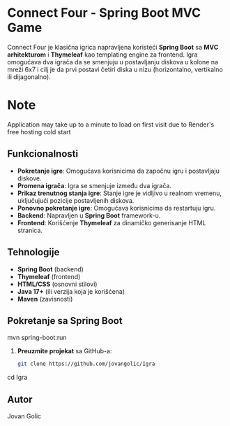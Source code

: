 # Connect Four - Spring Boot MVC Game

Connect Four je klasična igrica napravljena koristeći **Spring Boot** sa **MVC arhitekturom** i **Thymeleaf** kao templating engine za frontend. Igra omogućava dva igrača da se smenjuju u postavljanju diskova u kolone na mreži 6x7 i cilj je da prvi postavi četiri diska u nizu (horizontalno, vertikalno ili dijagonalno).

# Note
Application may take up to a minute to load on first visit due to Render's free hosting cold start

## Funkcionalnosti

- **Pokretanje igre**: Omogućava korisnicima da započnu igru i postavljaju diskove.
- **Promena igrača**: Igra se smenjuje između dva igrača.
- **Prikaz trenutnog stanja igre**: Stanje igre je vidljivo u realnom vremenu, uključujući pozicije postavljenih diskova.
- **Ponovno pokretanje igre**: Omogućava korisnicima da restartuju igru.
- **Backend**: Napravljen u **Spring Boot** framework-u.
- **Frontend**: Korišćenje **Thymeleaf** za dinamičko generisanje HTML stranica.

## Tehnologije

- **Spring Boot** (backend)
- **Thymeleaf** (frontend)
- **HTML/CSS** (osnovni stilovi)
- **Java 17+** (ili verzija koja je korišćena)
- **Maven** (zavisnosti)

## Pokretanje sa Spring Boot
mvn spring-boot:run


1. **Preuzmite projekat** sa GitHub-a:
   ```bash
   git clone https://github.com/jovangolic/Igra

cd Igra

## Autor
Jovan Golic
